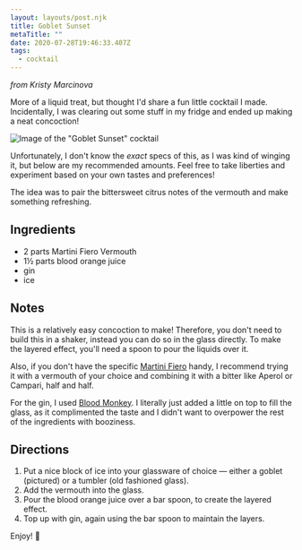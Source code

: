 ```yaml
---
layout: layouts/post.njk
title: Goblet Sunset
metaTitle: ""
date: 2020-07-28T19:46:33.407Z
tags:
  - cocktail
---
```

*from Kristy Marcinova*

More of a liquid treat, but thought I'd share a fun little cocktail I made. Incidentally, I was clearing out some stuff in my fridge and ended up making a neat concoction!

![Image of the "Goblet Sunset" cocktail](/images/goblet-sunset.jpg "Goblet Sunset cocktail")

Unfortunately, I don't know the *exact* specs of this, as I was kind of winging it, but below are my recommended amounts. Feel free to take liberties and experiment based on your own tastes and preferences!

The idea was to pair the bittersweet citrus notes of the vermouth and make something refreshing.

## Ingredients

* 2 parts Martini Fiero Vermouth
* 1½ parts blood orange juice
* gin
* ice

## Notes

This is a relatively easy concoction to make! Therefore, you don't need to build this in a shaker, instead you can do so in the glass directly. To make the layered effect, you'll need a spoon to pour the liquids over it.

Also, if you don't have the specific [Martini Fiero](https://www.martini.com/products/martini-fiero/) handy, I recommend trying it with a vermouth of your choice and combining it with a bitter like Aperol or Campari, half and half.

For the gin, I used [Blood Monkey](http://bloodmonkeygin.com/). I literally just added a little on top to fill the glass, as it complimented the taste and I didn't want to overpower the rest of the ingredients with booziness.

## Directions

1. Put a nice block of ice into your glassware of choice — either a goblet (pictured) or a tumbler (old fashioned glass).
2. Add the vermouth into the glass.
3. Pour the blood orange juice over a bar spoon, to create the layered effect.
4. Top up with gin, again using the bar spoon to maintain the layers.

Enjoy! 🍹